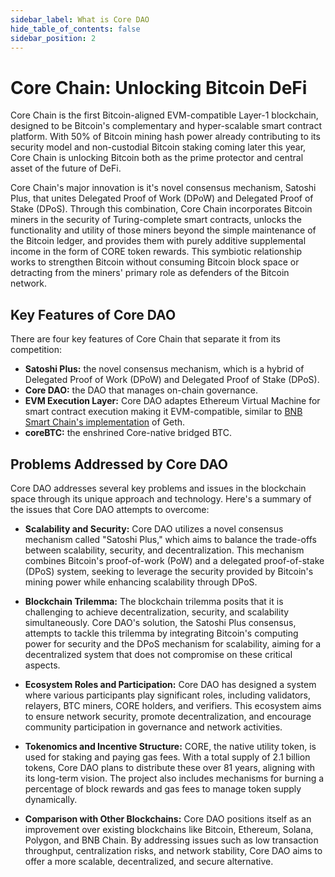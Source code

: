 ```yaml
---
sidebar_label: What is Core DAO 
hide_table_of_contents: false
sidebar_position: 2
---
```


# Core Chain: Unlocking Bitcoin DeFi

Core Chain is the first Bitcoin-aligned EVM-compatible Layer-1 blockchain, designed to be Bitcoin's complementary and hyper-scalable smart contract platform. With 50% of Bitcoin mining hash power already contributing to its security model and non-custodial Bitcoin staking coming later this year, Core Chain is unlocking Bitcoin both as the prime protector and central asset of the future of DeFi.

Core Chain's major innovation is it's novel consensus mechanism, Satoshi Plus, that unites Delegated Proof of Work (DPoW) and Delegated Proof of Stake (DPoS). Through this combination, Core Chain incorporates Bitcoin miners in the security of Turing-complete smart contracts, unlocks the functionality and utility of those miners beyond the simple maintenance of the Bitcoin ledger, and provides them with purely additive supplemental income in the form of CORE token rewards. This symbiotic relationship works to strengthen Bitcoin without consuming Bitcoin block space or detracting from the miners' primary role as defenders of the Bitcoin network.

## Key Features of Core DAO

There are four key features of Core Chain that separate it from its competition:

* **Satoshi Plus:** the novel consensus mechanism, which is a hybrid of Delegated Proof of Work (DPoW) and Delegated Proof of Stake (DPoS).
* **Core DAO:** the DAO that manages on-chain governance.
* **EVM Execution Layer:** Core DAO adaptes Ethereum Virtual Machine for smart contract execution making it EVM-compatible, similar to [BNB Smart Chain's implementation](https://github.com/bnb-chain/bsc) of Geth.
* **coreBTC:** the enshrined Core-native bridged BTC.

## Problems Addressed by Core DAO

Core DAO addresses several key problems and issues in the blockchain space through its unique approach and technology. Here's a summary of the issues that Core DAO attempts to overcome:

* **Scalability and Security:** Core DAO utilizes a novel consensus mechanism called "Satoshi Plus," which aims to balance the trade-offs between scalability, security, and decentralization. This mechanism combines Bitcoin's proof-of-work (PoW) and a delegated proof-of-stake (DPoS) system, seeking to leverage the security provided by Bitcoin's mining power while enhancing scalability through DPoS​.

* **Blockchain Trilemma:** The blockchain trilemma posits that it is challenging to achieve decentralization, security, and scalability simultaneously. Core DAO's solution, the Satoshi Plus consensus, attempts to tackle this trilemma by integrating Bitcoin's computing power for security and the DPoS mechanism for scalability, aiming for a decentralized system that does not compromise on these critical aspects​.

* **Ecosystem Roles and Participation:** Core DAO has designed a system where various participants play significant roles, including validators, relayers, BTC miners, CORE holders, and verifiers. This ecosystem aims to ensure network security, promote decentralization, and encourage community participation in governance and network activities​.

* **Tokenomics and Incentive Structure:** CORE, the native utility token, is used for staking and paying gas fees. With a total supply of 2.1 billion tokens, Core DAO plans to distribute these over 81 years, aligning with its long-term vision. The project also includes mechanisms for burning a percentage of block rewards and gas fees to manage token supply dynamically​.

* **Comparison with Other Blockchains:** Core DAO positions itself as an improvement over existing blockchains like Bitcoin, Ethereum, Solana, Polygon, and BNB Chain. By addressing issues such as low transaction throughput, centralization risks, and network stability, Core DAO aims to offer a more scalable, decentralized, and secure alternative​.